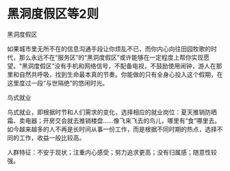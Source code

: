 # 黑洞度假区等2则

黑洞度假区

如果城市里无所不在的信息沟通手段让你烦乱不已，而你内心向往田园牧歌的时代，那么永远不在“服务区”的“黑洞度假区”或许能够在一定程度上帮你实现愿望。“黑洞度假区”没有手机和网络信号，不配备电视，不鼓励使用闹钟，游人在那里和自然共呼吸，找到生命最本真的节奏。你能做的只有全身心投入这个假期，在这里度过一段“与世隔绝”的悠闲时光。

鸟式就业

鸟式就业，即根据时节和人们需求的变化，选择相应的就业岗位：夏天推销防晒霜、卖电器；开房交会就去推销楼盘……像飞来飞去的鸟儿，哪里有“食”哪里去。如今越来越多的人不再是长时间从事一份工作，而是根据不同时期的热点，选择不同的工作，收益一般比较高。

人群特征：不安于现状；注重内心感受；努力追求更高；没有归属感；随意性较强。